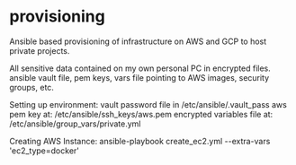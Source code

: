 # provisioning
Ansible based provisioning of infrastructure on AWS and GCP to host private projects.

All sensitive data contained on my own personal PC in encrypted files.
ansible vault file, pem keys, vars file pointing to AWS images, security groups, etc.


Setting up environment: 
  vault password file in /etc/ansible/.vault_pass
  aws pem key at: /etc/ansible/ssh_keys/aws.pem
  encrypted variables file at: /etc/ansible/group_vars/private.yml

Creating AWS Instance:
  ansible-playbook create_ec2.yml --extra-vars 'ec2_type=docker'
